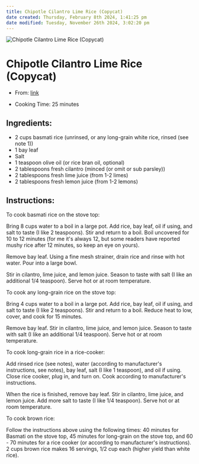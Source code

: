 ```yaml
---
title: Chipotle Cilantro Lime Rice (Copycat)
date created: Thursday, February 8th 2024, 1:41:25 pm
date modified: Tuesday, November 26th 2024, 3:02:20 pm
---
```


![Chipotle Cilantro Lime Rice (Copycat)](https://www.culinaryhill.com/wp-content/uploads/2022/10/Chipotle-Cilantro-Lime-Rice-Culinary-Hill-1200x800-1.jpg)

# Chipotle Cilantro Lime Rice (Copycat)

- From: [link](https://www.culinaryhill.com/chipotle-cilantro-lime-rice/)

- Cooking Time: 25 minutes

## Ingredients:

- 2 cups basmati rice (unrinsed, or any long-grain white rice, rinsed (see note 1))
- 1 bay leaf
- Salt
- 1 teaspoon olive oil (or rice bran oil, optional)
- 2 tablespoons fresh cilantro (minced (or omit or sub parsley))
- 2 tablespoons fresh lime juice (from 1-2 limes)
- 2 tablespoons fresh lemon juice (from 1-2 lemons)

## Instructions:

To cook basmati rice on the stove top:

Bring 8 cups water to a boil in a large pot. Add rice, bay leaf, oil if using, and salt to taste (I like 2 teaspoons). Stir and return to a boil. Boil uncovered for 10 to 12 minutes (for me it's always 12, but some readers have reported mushy rice after 12 minutes, so keep an eye on yours).

Remove bay leaf. Using a fine mesh strainer, drain rice and rinse with hot water. Pour into a large bowl.

Stir in cilantro, lime juice, and lemon juice. Season to taste with salt (I like an additional 1/4 teaspoon). Serve hot or at room temperature.

To cook any long-grain rice on the stove top:

Bring 4 cups water to a boil in a large pot. Add rice, bay leaf, oil if using, and salt to taste (I like 2 teaspoons). Stir and return to a boil. Reduce heat to low, cover, and cook for 15 minutes.

Remove bay leaf. Stir in cilantro, lime juice, and lemon juice. Season to taste with salt (I like an additional 1/4 teaspoon). Serve hot or at room temperature.

To cook long-grain rice in a rice-cooker:

Add rinsed rice (see notes), water (according to manufacturer's instructions, see notes), bay leaf, salt (I like 1 teaspoon), and oil if using. Close rice cooker, plug in, and turn on. Cook according to manufacturer's instructions.

When the rice is finished, remove bay leaf. Stir in cilantro, lime juice, and lemon juice. Add more salt to taste (I like 1/4 teaspoon). Serve hot or at room temperature.

To cook brown rice:

Follow the instructions above using the following times: 40 minutes for Basmati on the stove top, 45 minutes for long-grain on the stove top, and 60 - 70 minutes for a rice cooker (or according to manufacturer's instructions). 2 cups brown rice makes 16 servings, 1/2 cup each (higher yield than white rice).
